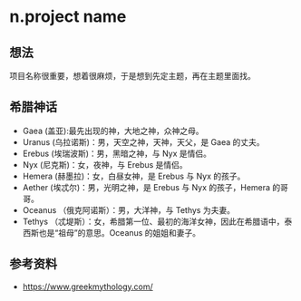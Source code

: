 # n.project name
## 想法
项目名称很重要，想着很麻烦，于是想到先定主题，再在主题里面找。

## 希腊神话
- Gaea (盖亚):最先出现的神，大地之神，众神之母。
- Uranus (乌拉诺斯)：男，天空之神，天神，天父，是 Gaea 的丈夫。
- Erebus (埃瑞波斯)：男，黑暗之神，与 Nyx 是情侣。
- Nyx (尼克斯)：女，夜神，与 Erebus 是情侣。
- Hemera (赫墨拉)：女，白昼女神，是 Erebus 与 Nyx 的孩子。
- Aether (埃忒尔)：男，光明之神，是 Erebus 与 Nyx 的孩子，Hemera 的哥哥。
- Oceanus （俄克阿诺斯）：男，大洋神，与 Tethys 为夫妻。
- Tethys （忒堤斯）：女，希腊第一位、最初的海洋女神，因此在希腊语中，泰西斯也是“祖母”的意思。Oceanus 的姐姐和妻子。

## 参考资料
- https://www.greekmythology.com/